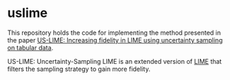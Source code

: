 # uslime
This repository holds the code for implementing the method presented in the paper [US-LIME: Increasing fidelity in LIME using uncertainty sampling on tabular data](https://doi.org/10.1016/j.neucom.2024.127969).

US-LIME: Uncertainty-Sampling LIME is an extended version of [LIME](https://github.com/marcotcr/lime) that filters the sampling strategy to gain more fidelity.
